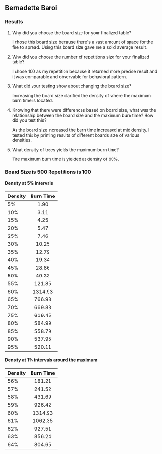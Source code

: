 ## Bernadette Baroi
### Results
1. Why did you choose the board size for your finalized table?

   I chose this board size because there's a vast amount of space for the fire to spread. Using this board size gave me a solid average result.
2. Why did you choose the number of repetitions size for your finalized table?

   I chose 100 as my repetition because it returned more precise result and it was comparable and observable for behavioral pattern.
3. What did your testing show about changing the board size?

   Increasing the board size clarified the density of where the maximum burn time is located.
4. Knowing that there were differences based on board size, what was the relationship between the board size and the maximum burn time? How did you test this?

   As the board size increased the burn time increased at mid density. I tested this by printing results of different boards size of various densities.
5. What density of trees yields the maximum burn time?

   The maximum burn time is yielded at density of 60%.


### Board Size is 500 Repetitions is 100
#### Density at 5% intervals
| Density       | Burn Time        |
| ------------- |:-------------:|
| 5%            | 1.90      |
| 10%           | 3.11      |
| 15%           | 4.25      |  
| 20%           | 5.47      |
| 25%           | 7.46      |
| 30%           | 10.25     |  
| 35%           | 12.79     |
| 40%           | 19.34     |
| 45%           | 28.86     |
| 50%           | 49.33     |
| 55%           | 121.85    |
| 60%           | 1314.93   |
| 65%           | 766.98    |
| 70%           | 669.88    |
| 75%           | 619.45    |
| 80%           | 584.99    |
| 85%           | 558.79    |
| 90%           | 537.95    |
| 95%           | 520.11    |

#### Density at 1% intervals around the maximum
| Density       | Burn Time         |
| ------------- |:-------------:|
| 56%           | 181.21      |
| 57%           | 241.52      |
| 58%           | 431.69      |  
| 59%           | 926.42      |
| 60%           | 1314.93     |
| 61%           | 1062.35     |  
| 62%           | 927.51      |
| 63%           | 856.24      |
| 64%           | 804.65      |
